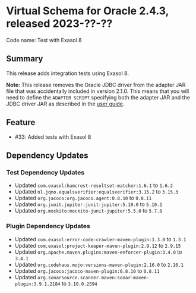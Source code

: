 # Virtual Schema for Oracle 2.4.3, released 2023-??-??

Code name: Test with Exasol 8

## Summary

This release adds integration tests using Exasol 8.

**Note:** This release removes the Oracle JDBC driver from the adapter JAR file that was accidentally included in version 2.1.0. This means that you will need to define the `ADAPTER SCRIPT` specifying both the adapter JAR and the JDBC driver JAR as described in the [user guide](../user_guide/oracle_user_guide.md#installing-the-adapter-script).

## Feature

* #33: Added tests with Exasol 8

## Dependency Updates

### Test Dependency Updates

* Updated `com.exasol:hamcrest-resultset-matcher:1.6.1` to `1.6.2`
* Updated `nl.jqno.equalsverifier:equalsverifier:3.15.2` to `3.15.3`
* Updated `org.jacoco:org.jacoco.agent:0.8.10` to `0.8.11`
* Updated `org.junit.jupiter:junit-jupiter:5.10.0` to `5.10.1`
* Updated `org.mockito:mockito-junit-jupiter:5.5.0` to `5.7.0`

### Plugin Dependency Updates

* Updated `com.exasol:error-code-crawler-maven-plugin:1.3.0` to `1.3.1`
* Updated `com.exasol:project-keeper-maven-plugin:2.9.12` to `2.9.15`
* Updated `org.apache.maven.plugins:maven-enforcer-plugin:3.4.0` to `3.4.1`
* Updated `org.codehaus.mojo:versions-maven-plugin:2.16.0` to `2.16.1`
* Updated `org.jacoco:jacoco-maven-plugin:0.8.10` to `0.8.11`
* Updated `org.sonarsource.scanner.maven:sonar-maven-plugin:3.9.1.2184` to `3.10.0.2594`
